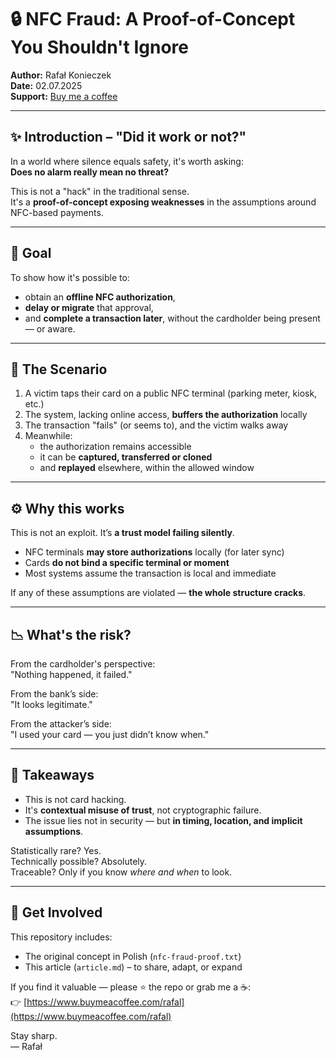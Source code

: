 # 🔒 NFC Fraud: A Proof-of-Concept You Shouldn't Ignore

**Author:** Rafał Konieczek  
**Date:** 02.07.2025  
**Support:** [Buy me a coffee](https://www.buymeacoffee.com/rafal)

---

## ✨ Introduction – "Did it work or not?"

In a world where silence equals safety, it's worth asking:  
**Does no alarm really mean no threat?**

This is not a "hack" in the traditional sense.  
It's a **proof-of-concept exposing weaknesses** in the assumptions around NFC-based payments.

---

## 🎯 Goal

To show how it's possible to:

- obtain an **offline NFC authorization**,  
- **delay or migrate** that approval,  
- and **complete a transaction later**, without the cardholder being present — or aware.

---

## 🧪 The Scenario

1. A victim taps their card on a public NFC terminal (parking meter, kiosk, etc.)  
2. The system, lacking online access, **buffers the authorization** locally  
3. The transaction "fails" (or seems to), and the victim walks away  
4. Meanwhile:
   - the authorization remains accessible
   - it can be **captured, transferred or cloned**
   - and **replayed** elsewhere, within the allowed window

---

## ⚙️ Why this works

This is not an exploit. It’s **a trust model failing silently**.

- NFC terminals **may store authorizations** locally (for later sync)
- Cards **do not bind a specific terminal or moment**
- Most systems assume the transaction is local and immediate

If any of these assumptions are violated — **the whole structure cracks**.

---

## 📉 What's the risk?

From the cardholder's perspective:  
"Nothing happened, it failed."

From the bank’s side:  
"It looks legitimate."

From the attacker’s side:  
"I used your card — you just didn’t know when."

---

## 🧠 Takeaways

- This is not card hacking.  
- It's **contextual misuse of trust**, not cryptographic failure.  
- The issue lies not in security — but **in timing, location, and implicit assumptions**.

Statistically rare? Yes.  
Technically possible? Absolutely.  
Traceable? Only if you know *where and when* to look.

---

## 🧩 Get Involved

This repository includes:
- The original concept in Polish (`nfc-fraud-proof.txt`)
- This article (`article.md`) – to share, adapt, or expand

If you find it valuable — please ⭐ the repo or grab me a ☕:  
👉 [https://www.buymeacoffee.com/rafal](https://www.buymeacoffee.com/rafal)

Stay sharp.  
— Rafał
